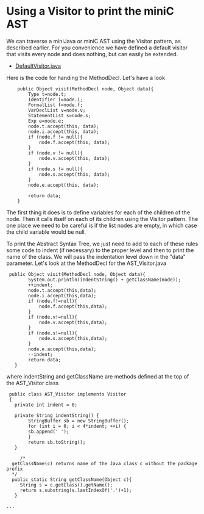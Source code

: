 # Using a Visitor to print the miniC AST
We can traverse a miniJava or miniC AST using the Visitor pattern, as described earlier.
For you convenience we have defined a default visitor that visits every node and does nothing,
but can easily be extended.
* [DefaultVisitor.java](../../code/MiniC/DefaultVisitor.java)

Here is the code for handing the MethodDecl. Let's have a look
```
    public Object visit(MethodDecl node, Object data){ 
        Type t=node.t;
        Identifier i=node.i;
        FormalList f=node.f;
        VarDeclList v=node.v;
        StatementList s=node.s;
        Exp e=node.e;
        node.t.accept(this, data);
        node.i.accept(this, data);
        if (node.f != null){
            node.f.accept(this, data);
        }
        if (node.v != null){
            node.v.accept(this, data);
        }
        if (node.s != null){
            node.s.accept(this, data);
        }
        node.e.accept(this, data);

        return data; 
    }
```
The first thing it does is to define variables for each of the children of the node.
Then it calls itself on each of its children using the Visitor pattern. The one place
we need to be careful is if the list nodes are empty, in which case the child variable
would be null.

To print the Abstract Syntax Tree, we just need to add to each of these rules some code
to indent (if necessary) to the proper level and then to print the name of the class.
We will pass the indentation level down in the "data" parameter. Let's look at the MethodDecl
for the AST_Visitor.java
```
 public Object visit(MethodDecl node, Object data){
        System.out.println(indentString() + getClassName(node));
        ++indent;
        node.t.accept(this,data);
        node.i.accept(this,data);
        if (node.f!=null){
            node.f.accept(this,data);
        }
        if (node.v!=null){
            node.v.accept(this,data);
        }
        if (node.s!=null){
            node.s.accept(this,data);
        }
        node.e.accept(this,data);
        --indent;
        return data;
   }
```
where indentString and getClassName are methods defined at the top of the AST_Visitor class
```
 public class AST_Visitor implements Visitor
 {
   private int indent = 0;
 
   private String indentString() {
        StringBuffer sb = new StringBuffer();
        for (int i = 0; i < 4*indent; ++i) {
        sb.append(' ');
        }
        return sb.toString();
   }

     /*
  getClassName(c) returns name of the Java class c without the package prefix
  */
  public static String getClassName(Object c){
     String s = c.getClass().getName();
     return s.substring(s.lastIndexOf('.')+1);
   }

...
```
